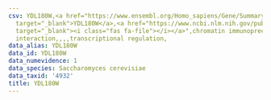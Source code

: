 ```yaml
---
csv: YDL180W,<a href="https://www.ensembl.org/Homo_sapiens/Gene/Summary?db=core;g=YDL180W"
  target="_blank">YDL180W</a>,<a href="https://www.ncbi.nlm.nih.gov/pubmed/15343339"
  target="_blank"><i class="fas fa-file"></i></a>",chromatin immunoprecipitation assay,direct
  interaction,,,,transcriptional regulation,
data_alias: YDL180W
data_id: YDL180W
data_numevidence: 1
data_species: Saccharomyces cerevisiae
data_taxid: '4932'
title: YDL180W
---
```

